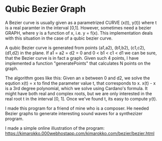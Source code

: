 # Qubic Bezier Graph

A Bezier curve is usually given as a parametrized CURVE (x(t), y(t)) where t is a real paramter in the interval [0,1]. However, sometimes need a bezier GRAPH, where y is a function of x, i.e. y = f(x). This implementation deals with this situation in the case of a qubic bezier curve.

A qubic Bezier curve is generated from points (a1,a2), (b1,b2), (c1,c2), (d1,d2) in the plane.
If a1 = a2 = d2 = 0 and 0 < b1 < c1 < d1 we can be sure, that the Bezier curve is in fact a graph.
Given such 4 points, I have implemented a function "generatePoints" that calculates N points on the graph.

The algorithm goes like this:
Given an x between 0 and d2, we solve the eqution x(t) = x to find the parameter value t, that corresponds to x.
x(t) - x is a 3rd degree polynomial, which we solve using Cardano's formula. It might have both real and complex roots, but we are only interested in the real root t in the interval [0, 1]. Once we've found t, its easy to compute y(t).

I made this program for a friend of mine who is a composer. He needed Bezier graphs to generate interesting
sound waves for a synthezizer program.

I made a simple online illustration of the program:
https://kimarokko.000webhostapp.com/kimarokko.com/bezier/bezier.html
